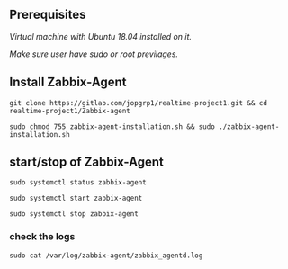 ## **Prerequisites**
_Virtual machine with Ubuntu 18.04 installed on it._

_Make sure user have sudo or root previlages._

## **Install Zabbix-Agent**
```
git clone https://gitlab.com/jopgrp1/realtime-project1.git && cd realtime-project1/Zabbix-agent
```
```
sudo chmod 755 zabbix-agent-installation.sh && sudo ./zabbix-agent-installation.sh
```
## **start/stop of Zabbix-Agent**
```
sudo systemctl status zabbix-agent
```
```
sudo systemctl start zabbix-agent
```
```
sudo systemctl stop zabbix-agent
```
### **check the logs**
```
sudo cat /var/log/zabbix-agent/zabbix_agentd.log
``` 

